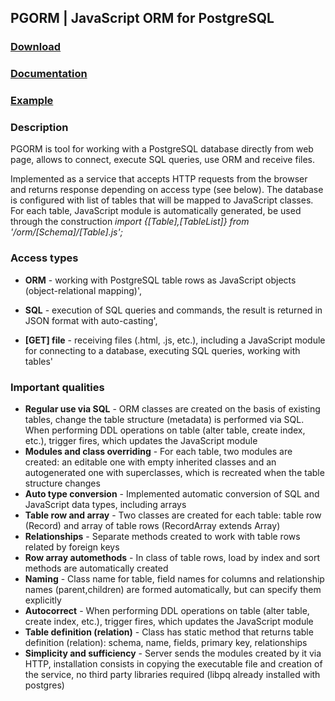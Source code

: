 ## PGORM | JavaScript ORM for PostgreSQL

### [Download](https://pgorm.org/en/download/) ### 
### [Documentation](https://pgorm.org/en/documentation/) ### 
### [Example](https://pgorm.org/en/#example) ### 
  
### Description ###

PGORM is tool for working with a PostgreSQL database directly from web page,
allows to connect, execute SQL queries, use ORM and receive files.

Implemented as a service that accepts HTTP requests from the browser and returns response depending on access type (see below).
The database is configured with list of tables that will be mapped to JavaScript classes.
For each table, JavaScript module is automatically generated, be used through the construction
*import {[Table],[TableList]} from '/orm/[Schema]/[Table].js';*

### Access types ###

*   **ORM** - working with PostgreSQL table rows as JavaScript objects (object-relational mapping)',

*   **SQL** - execution of SQL queries and commands, the result is returned in JSON format with auto-casting',

*   **[GET] file** - receiving files (.html, .js, etc.), including a JavaScript module for connecting to a database, executing SQL queries, working with tables'


### Important qualities ###

*   **Regular use via SQL**  - ORM classes are created on the basis of existing tables, change the table structure (metadata) is performed via SQL. When performing DDL operations on table (alter table, create index, etc.), trigger fires, which updates the JavaScript module 
*   **Modules and class overriding** - For each table, two modules are created: an editable one with empty inherited classes and an autogenerated one with superclasses, which is recreated when the table structure changes
*   **Auto type conversion</b>** - Implemented automatic conversion of SQL and JavaScript data types, including arrays
*   **Table row and array** - Two classes are created for each table: table row (Record) and array of table rows (RecordArray extends Array)
*   **Relationships** - Separate methods created to work with table rows related by foreign keys
*   **Row array automethods** - In class of table rows, load by index and sort methods are automatically created
*   **Naming** - Сlass name for table, field names for columns and relationship names (parent,children) are formed automatically, but can specify them explicitly
*   **Autocorrect** - When performing DDL operations on table (alter table, create index, etc.), trigger fires, which updates the JavaScript module
*   **Table definition (relation)** - Class has static method that returns table definition (relation): schema, name, fields, primary key, relationships
*   **Simplicity and sufficiency** -  Server sends the modules created by it via HTTP, installation consists in copying the executable file and creation of the service, no third party libraries required (libpq already installed with postgres)

